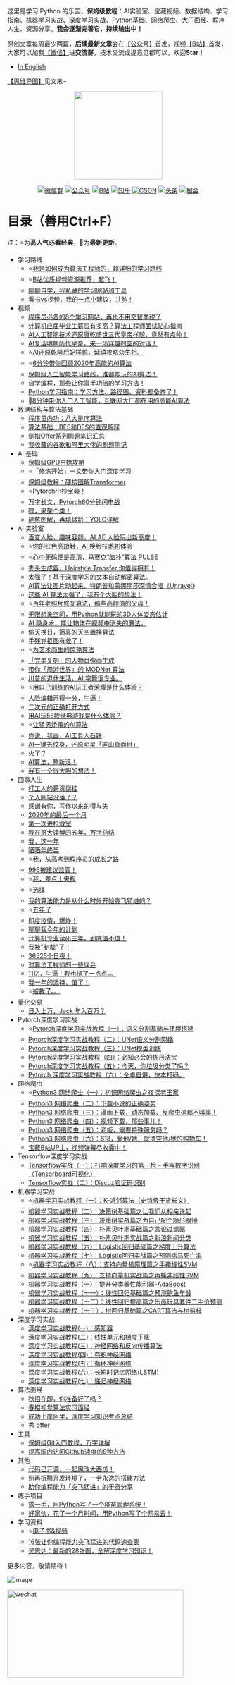 这里是学习 Python 的乐园，**保姆级教程**：AI实验室、宝藏视频、数据结构、学习指南、机器学习实战、深度学习实战、Python基础、网络爬虫、大厂面经、程序人生、资源分享。**我会逐渐完善它，持续输出中！**

原创文章每周最少两篇，**后续最新文章**会在[【公众号】](https://cuijiahua.com/wp-content/uploads/2020/05/gzh-w.jpg)首发，视频[【B站】](https://space.bilibili.com/331507846)首发，大家可以加我[【微信】](https://cuijiahua.com/wp-content/uploads/2020/05/gzh-w.jpg)进**交流群**，技术交流或提意见都可以，欢迎**Star**！

* [In English](https://github.com/Jack-Cherish/PythonPark/blob/master/README_en.md "In English")<br>

[【思维导图】](#思维导图)见文末~

<p align="center">
    <a href="https://github.com/Jack-Cherish/PythonPark" target="_blank">
        <!--<img src="http://photos.cuijiahua.com/github/logo.png" width="200" height="200"/>-->
        <!--<img src="https://ftp.bmp.ovh/imgs/2021/01/cb3d04cb065fcdad.png" width="200" height="200"/>-->
        <img src="https://raw.githubusercontent.com/Jack-Cherish/PythonPark/master/images/logo.png" width="200" height="200"/>
    </a>
</p>

<p align="center">
  <a href="https://cuijiahua.com/wp-content/uploads/2020/05/gzh-w.jpg" target="_blank"><img src="https://img.shields.io/badge/weChat-微信群-blue.svg" alt="微信群"></a>
  <a href="https://cuijiahua.com/wp-content/uploads/2020/05/gzh-w.jpg" target="_blank"><img src="https://img.shields.io/badge/%E5%85%AC%E4%BC%97%E5%8F%B7-Jack%20Cui-lightgrey.svg" alt="公众号"></a>
  <a href="https://space.bilibili.com/331507846"><img src="https://img.shields.io/badge/bilibili-哔哩哔哩-critical" alt="B站"></a>
  <a href="https://www.zhihu.com/people/Jack--Cui" target="_blank"><img src="https://img.shields.io/badge/zhihu-知乎-informational" alt="知乎"></a>
  <a href="https://blog.csdn.net/c406495762" target="_blank"><img src="https://img.shields.io/badge/csdn-CSDN-red.svg" alt="CSDN"></a>
  <a href="https://www.toutiao.com/c/user/token/MS4wLjABAAAA5gJtmezUJ6vli2hZvnN13iLnzKLpuF8gGHeS0iVlmNs/" target="_blank"><img src="https://img.shields.io/badge/toutiao-%E5%A4%B4%E6%9D%A1-important.svg" alt="头条"></a>
  <a href="https://juejin.im/user/5ea2ca74e51d4546b50d5f9f" target="_blank"><img src="https://img.shields.io/badge/juejin-掘金-blue.svg" alt="掘金"></a>
</p>

# 目录（善用Ctrl+F）

注：:star:为**高人气必看经典**，:rocket:为**最新更新**。
* 学习路线
  * :star:[我是如何成为算法工程师的，超详细的学习路线](https://mp.weixin.qq.com/s/xUaFSdIMRI11agwwUUK2oA)
  * :star:[B站优质视频资源推荐，起飞！](https://mp.weixin.qq.com/s/iL9XzJWsCt0s2VEiya_ycA)
  * [聊聊自学，我私藏的学习网站和工具](https://mp.weixin.qq.com/s/pW5tOPjdRSdln5PuKnqK3A)
  * [看书vs视频，我的一点小建议，共勉！](https://mp.weixin.qq.com/s/CpJjI2GnhF5fES8tY_4npA)
* 视频
  * [程序员必备的8个学习网站，再也不用交智商税了](https://www.bilibili.com/video/BV1oC4y147S2)
  * [计算机应届毕业生薪资有多高？算法工程师面试贴心指南](https://www.bilibili.com/video/BV1DZ4y1T7oq)
  * [AI人工智能技术还原康乾盛世三代皇帝样貌，竟然有点帅！](https://www.bilibili.com/video/BV1pV411S7ke)
  * [AI复活明朝历代皇帝，来一场穿越时空的对话！](https://www.bilibili.com/video/BV1B54y1R7nD)
  * :star:[AI还原乾隆后妃样貌，延禧攻略众生相。](https://www.bilibili.com/video/BV1h54y1z7Ds)
  * :star:[6分钟带你回顾2020年高能的AI算法](https://www.bilibili.com/video/BV1kf4y1C7LR)
  * [保姆级人工智能学习路线，谁都能玩的AI算法！](https://www.bilibili.com/video/BV1Ry4y1h7Kd)
  * [自学编程，那些让你事半功倍的学习方法！](https://www.bilibili.com/video/BV1sq4y1J766)
  * [Python学习指南：学习方法、路径图、资料都备齐了！](https://www.bilibili.com/video/BV1Sh411a76E)
  * :rocket:[8分钟带你入门人工智能，互联网大厂都在用的高能AI算法](https://www.bilibili.com/video/BV1mM4y157ht)
* 数据结构与算法基础
  * [程序员内功：八大排序算法](https://cuijiahua.com/blog/2018/01/alogrithm_9.html)
  * [算法基础：BFS和DFS的直观解释](https://cuijiahua.com/blog/2018/01/alogrithm_10.html)
  * [剑指Offer系列刷题笔记汇总](https://cuijiahua.com/blog/2018/02/basis_67.html)
  * [我收藏的谷歌和阿里大佬的刷题笔记](https://mp.weixin.qq.com/s/PZQfV0fh4E-qQv9Ox7EG4Q)
* AI 基础
  * [保姆级GPU白嫖攻略](https://mp.weixin.qq.com/s/zYU3RY6dgH4pCWyW-WCRwQ)
  * :star:[「修炼开始」一文带你入门深度学习](https://mp.weixin.qq.com/s/ABvmPbFU9XfkOWj42Tv9jQ)
  * [保姆级教程：硬核图解Transformer](https://mp.weixin.qq.com/s/jx-2Ai2YKbwODW6uJaF3hQ)
  * :star:[Pytorch小抄宝典！](https://mp.weixin.qq.com/s/Bzt40iJRcKIHqeiQZ733uQ)
  * [万字长文，Pytorch60分钟闪电战](https://mp.weixin.qq.com/s/JzdaZuxX_Xga_iMef79g-g)
  * [嘿，来聚个类！](https://mp.weixin.qq.com/s/oxB5icj8KOfFja8XTHf7jg)
  * [硬核图解，再填猛将：YOLO详解](https://mp.weixin.qq.com/s/Mhsz9SwjquS7gzvLUNm8pQ)
* AI 实验室
  * [百变人脸，趣味容颜，ALAE 人脸玩出新高度！](https://mp.weixin.qq.com/s/9C8OY7bchZNfqUCFSFuhjQ)
  * :star:[你的红色高跟鞋，AI 换脸技术初体验](https://mp.weixin.qq.com/s/5kIN2Da-Bw-furkG-_N9nA)
  * :star:[心中无码便是高清，马赛克“脑补”算法 PULSE](https://mp.weixin.qq.com/s/T5LHHHgxwwZLn7RI3u3T3Q)
  * [秃头生成器，Hairstyle Transfer 你值得拥有！](https://mp.weixin.qq.com/s/3rmChrBmXGLiPvp14Vo-Fg)
  * [太强了！基于深度学习的文本自动解密算法。](https://mp.weixin.qq.com/s/weQ4cjblwQF9JDZ9vbzYMg)
  * [AI算法让图片动起来，特朗普和蒙娜丽莎深情合唱《Unravel》](https://mp.weixin.qq.com/s/CyWyrVvWs3-iFKOUdDg0pQ)
  * [这些 AI 算法太强了，我有个大胆的想法！](https://mp.weixin.qq.com/s/6AP_Dl4T75lkviPAOJyHDA)
  * :star:[百年老照片修复算法，那些高颜值的父母！](https://mp.weixin.qq.com/s/hsMppcLioJbXSZ2ZL8bnug)
  * [无限想象空间，用Python就能玩的3D人体姿态估计](https://mp.weixin.qq.com/s/efqdGCLni1P1UBDZmXDvSA)
  * [AI 隐身术，能让物体在视频中消失的魔法。](https://mp.weixin.qq.com/s/2ce_joHpAannpwfP8l-YkA)
  * [偷天换日，逼真的天空置换算法](https://mp.weixin.qq.com/s/bUVvafODJfqDHXWXhDxVhA)
  * [手残党抠图有救了！](https://mp.weixin.qq.com/s/UFdj4Utyoa6rySYy1qVl8Q)
  * :star:[为艺术而生的惊艳算法](https://mp.weixin.qq.com/s/BnuNQYk4AXbyQpZFwu02qg)
  * [「完美复刻」的人物肖像画生成](https://mp.weixin.qq.com/s/FoFgkCxMhwxjGieCe8Rg2A)
  * [带你「周游世界」的 MODNet 算法](https://mp.weixin.qq.com/s/kkM75PH-0Dtw4xCdgmTQdg)
  * [川普的退休生活，AI 宅舞很专业。](https://mp.weixin.qq.com/s/p5dPfSOOVWsEor6X-hBSkA)
  * :star:[用自己训练的AI玩王者荣耀是什么体验？](https://mp.weixin.qq.com/s/mj8PG-wRqSbEIR38fongHA)
  * [人脸编辑再得一分，牛逼！](https://mp.weixin.qq.com/s/KA7ZsxDSHGoItTdFcdx87Q)
  * [二次元的正确打开方式](https://mp.weixin.qq.com/s/dsI4wyRddYzmZoZrg1oV6w)
  * [用AI玩55款经典游戏是什么体验？](https://mp.weixin.qq.com/s/Hu2WYXQqMg1BGDUmm2PvIw)
  * :star:[让猛男娇羞的AI算法](https://mp.weixin.qq.com/s/UJltI0jOTyN0Ofn_Uy1J_g)
  * [你说，我画，AI工具人石锤](https://mp.weixin.qq.com/s/4LNAwEoGjH8YYbp2w8Z9Rg)
  * [AI一键去纹身，还原明星「庐山真面目」](https://mp.weixin.qq.com/s/MRqHGSN9hfyGSs7idIe69g)
  * [火了？](https://mp.weixin.qq.com/s/u-j-7VnK175LThOfgY3zvQ)
  * [AI算法，整新活！](https://mp.weixin.qq.com/s/AZBifUHLSDLWBZGF3QMqPw)
  * [我有一个很大胆的想法！](https://mp.weixin.qq.com/s/8cWD3HdtKqZfocvEm3v-8g)
* 囧事人生
  * [打工人的薪资倒挂](https://mp.weixin.qq.com/s/qLx8nevYEJnEwnJQq44zYA)
  * [个人网站没落了？](https://mp.weixin.qq.com/s/sum2v1iTokWPaxiNEZCtxg)
  * [感谢有你，写作以来的得与失](https://mp.weixin.qq.com/s/qbp7UD3X_7e7godHBAavzg)
  * [2020年的最后一个月](https://mp.weixin.qq.com/s/_UHkY81-e4fG2TANhvYVag)
  * [第一次进抢救室](https://mp.weixin.qq.com/s/HAfUd704CrAPt8FR9r2IYg)
  * [我在哥大读博的五年，万字总结](https://mp.weixin.qq.com/s/t1TGRRDgicEnBHxXE359fQ)
  * [我，这一年](https://mp.weixin.qq.com/s/GXLFOutCYRmOUHr8OA1J4A)
  * [晒晒年终奖](https://mp.weixin.qq.com/s/s8Yckc6NeEqxq_rIIWnttw)
  * :star:[我，从高考到程序员的成长之路](https://mp.weixin.qq.com/s/5RAX2qCM2TX-8tyMRpPuQA)
  * [996被建议监管！](https://mp.weixin.qq.com/s/J0Oq0LM0uo_kVigRWpHkRw)
  * :star:[我，差点上央视](https://mp.weixin.qq.com/s/tOgJ1cOdR-dXhOfBb4_gag)
  * :star:[选择](https://mp.weixin.qq.com/s/7jRzjuromm0t8tV6llHyOA)
  * [我的算法能力是从什么时候开始突飞猛进的？](https://mp.weixin.qq.com/s/NreO6S6uX8fbvDbU5tvQ2Q)
  * :star:[五年了](https://mp.weixin.qq.com/s/D4pkzwPgMQpUmbdmcZ_W7A)
  * [印度疫情，爆炸！](https://mp.weixin.qq.com/s/pjKdwF725KTphixhtNAb4w)
  * [聊聊我今年的计划](https://mp.weixin.qq.com/s/yHTq3M5zVGceCUDTG2Mp-g)
  * [计算机专业读研三年，到底值不值！](https://mp.weixin.qq.com/s/inujUalpJGd5I0CBkX9frQ)
  * [我被"制裁"了！](https://mp.weixin.qq.com/s/gDAX3Y6OoMYbi0Y3Hx3TrQ)
  * [36525个日夜！](https://mp.weixin.qq.com/s/6FeZNMN_r1VhLiOP5aRUiQ)
  * [对算法工程师的一些误会](https://mp.weixin.qq.com/s/76xmkDd790nsesequDq9hQ)
  * [11亿，牛逼！我也捐了一点点。。](https://mp.weixin.qq.com/s/ACP9qV_ITfSBMwtpyDbk-Q)
  * [我一年的坚持，值了！](https://mp.weixin.qq.com/s/WQyd3x3JLNLkPKckFNCLmA)
  * :star:[被裁了。。](https://mp.weixin.qq.com/s/lSE__8cfOcWJEFlKWqIdTQ)
* 量化交易
  * [日入上万，Jack 年入百万？](https://mp.weixin.qq.com/s/TnyJOHdl4ejunYVXFxIe5Q)
* Pytorch深度学习实战
  * :star:[Pytorch深度学习实战教程（一）：语义分割基础与环境搭建](https://mp.weixin.qq.com/s/KI-9z7FBjfoWfZK3PEPXJA)
  * [Pytorch深度学习实战教程（二）：UNet语义分割网络](https://mp.weixin.qq.com/s/6tZVUbyEjLVewM8vGK9Zhw)
  * [Pytorch深度学习实战教程（三）：UNet模型训练](https://mp.weixin.qq.com/s/7FY77k3xtK-UyfoXpFXgBQ)
  * [Pytorch深度学习实战教程（四）：必知必会的炼丹法宝](https://mp.weixin.qq.com/s/RhvCeesbzAQmK0yv8D6LjQ)
  * [Pytorch深度学习实战教程（五）：今天，你垃圾分类了吗？](https://mp.weixin.qq.com/s/Yt2M-cjLdRgOowNNm2Ll8Q)
  * [Pytorch 深度学习实战教程（六）：仝卓自爆，快本打码。](https://mp.weixin.qq.com/s/za4DsGMcLZYCbTir9QFPKQ)
* 网络爬虫
  * :star:[Python3 网络爬虫（一）：初识网络爬虫之夜探老王家](https://mp.weixin.qq.com/s/1rcq9RQYuAuHFg1w1j8HXg)
  * [Python3 网络爬虫（二）：下载小说的正确姿势](https://mp.weixin.qq.com/s/5e2_r0QXUISVp9GdDsqbzg)
  * [Python3 网络爬虫（三）：漫画下载，动态加载、反爬虫这都不叫事！](https://mp.weixin.qq.com/s/wyS-OP04K3Vs9arSelRlyA)
  * [Python3 网络爬虫（四）：视频下载，那些事儿！](https://mp.weixin.qq.com/s/_geNA6Dwo4kx25X7trJzlg)
  * [Python3 网络爬虫（五）：老板，需要特殊服务吗？](https://mp.weixin.qq.com/s/PPTSnIHV71b-wB3oRiYnIA)
  * [Python3 网络爬虫（六）：618，爱他/她，就清空他/她的购物车！](https://mp.weixin.qq.com/s/lXXDfzyLVrf3f-aqJN1C3A)
  * [宝藏B站UP主，视频弹幕尽收囊中！](https://mp.weixin.qq.com/s/aWratg1j9RBAjIghoY66yQ)
* Tensorflow深度学习实战
  * [Tensorflow实战（一）：打响深度学习的第一枪 – 手写数字识别（Tensorboard可视化）](https://cuijiahua.com/blog/2018/01/dl_4.html)
  * [Tensorflow实战（二）：Discuz验证码识别](https://cuijiahua.com/blog/2018/01/dl_5.html)
* 机器学习实战
  * :star:[机器学习实战教程（一）：K-近邻算法（史诗级干货长文）](https://mp.weixin.qq.com/s/ymbwdQL_aSHVjgOZ9RG63Q)
  * [机器学习实战教程（二）：决策树基础篇之让我们从相亲说起](https://cuijiahua.com/blog/2017/11/ml_2_decision_tree_1.html)
  * [机器学习实战教程（三）：决策树实战篇之为自己配个隐形眼镜](https://cuijiahua.com/blog/2017/11/ml_3_decision_tree_2.html)
  * [机器学习实战教程（四）：朴素贝叶斯基础篇之言论过滤器](https://cuijiahua.com/blog/2017/11/ml_4_bayes_1.html)
  * [机器学习实战教程（五）：朴素贝叶斯实战篇之新浪新闻分类](https://cuijiahua.com/blog/2017/11/ml_5_bayes_2.html)
  * [机器学习实战教程（六）：Logistic回归基础篇之梯度上升算法](https://cuijiahua.com/blog/2017/11/ml_6_logistic_1.html)
  * [机器学习实战教程（七）：Logistic回归实战篇之预测病马死亡率](https://cuijiahua.com/blog/2017/11/ml_7_logistic_2.html)
  * :star:[机器学习实战教程（八）：支持向量机原理篇之手撕线性SVM](https://cuijiahua.com/blog/2017/11/ml_8_svm_1.html)
  * [机器学习实战教程（九）：支持向量机实战篇之再撕非线性SVM](https://cuijiahua.com/blog/2017/11/ml_9_svm_2.html)
  * [机器学习实战教程（十）：提升分类器性能利器-AdaBoost](https://cuijiahua.com/blog/2017/11/ml_10_adaboost.html)
  * [机器学习实战教程（十一）：线性回归基础篇之预测鲍鱼年龄](https://cuijiahua.com/blog/2017/11/ml_11_regression_1.html)
  * [机器学习实战教程（十二）：线性回归提高篇之乐高玩具套件二手价预测](https://cuijiahua.com/blog/2017/12/ml_12_regression_2.html)
  * [机器学习实战教程（十三）：树回归基础篇之CART算法与树剪枝](https://cuijiahua.com/blog/2017/12/ml_13_regtree_1.html)
* 深度学习实战
  * [深度学习实战教程(一)：感知器](https://cuijiahua.com/blog/2018/10/dl-7.html)
  * [深度学习实战教程(二)：线性单元和梯度下降](https://cuijiahua.com/blog/2018/11/dl-8.html)
  * [深度学习实战教程(三)：神经网络和反向传播算法](https://cuijiahua.com/blog/2018/11/dl-9.html)
  * [深度学习实战教程(四)：卷积神经网络](https://cuijiahua.com/blog/2018/12/dl-10.html)
  * [深度学习实战教程(五)：循环神经网络](https://cuijiahua.com/blog/2018/12/dl-11.html)
  * [深度学习实战教程(六)：长短时记忆网络(LSTM)](https://cuijiahua.com/blog/2019/01/dl-12.html)
  * [深度学习实战教程(七)：递归神经网络](https://cuijiahua.com/blog/2019/02/dl-13.html)
* 算法面经
  * [秋招在即，你准备好了吗？](https://mp.weixin.qq.com/s/tSnqXI2h_R5Ag34T0h-zZg)
  * [春招视觉算法实习面经](https://cuijiahua.com/blog/2019/11/life-52.html)
  * [成功上岸阿里，深度学习知识考点总结](https://mp.weixin.qq.com/s/5LbcPsffKr_1qCEWlTrgRQ)
  * [秀 offer](https://mp.weixin.qq.com/s/N8X8XakXFaLWrwsVwFBs8g)
* 工具
  * [保姆级Git入门教程，万字详解](https://mp.weixin.qq.com/s/2eA7VfHDd0MRGz_YgVrbiw)
  * [提高国内访问Github速度的9种方法](https://mp.weixin.qq.com/s/3LfveCU2Hm7N6OnV3Gtx3Q)
* 其他
  * [代码已开源，一起魔改大西瓜！](https://mp.weixin.qq.com/s/6MzJkehRr4BKVKSnsqpMxA)
  * [别再折腾开发环境了，一劳永逸的搭建方法](https://mp.weixin.qq.com/s/ghKGVutz9RQ4fMGJDHWtww)
  * [助你编程能力「突飞猛进」的干货分享](https://mp.weixin.qq.com/s/viVP4oNLgDLLUz3sT3Djew)
* 练手项目
  * [露一手，用Python写了一个疫苗管理系统！](https://mp.weixin.qq.com/s/3zpt6SnXqMkQ6eTIkdbBeA)
  * [好家伙，花了一个月时间，用Python写了个网易云！](https://mp.weixin.qq.com/s/xsnwKL3rzvEIYdaXCE-6tA)
* 学习资料
  * :star:[电子书&视频](https://github.com/Jack-Cherish/awesome-cs-books)
  * [16张让你编程能力突飞猛进的代码速查表](https://mp.weixin.qq.com/s/Lz0JbKTiiRlBtiMBZ-7cnA)
  * [吴恩达：最新的28张图，全解深度学习知识！](https://mp.weixin.qq.com/s/isKcTILDPUKmGTOuJ54AHQ)
  
更多内容，敬请期待！

<a name="思维导图"></a>

<!--![image](http://photos.cuijiahua.com/github/dt.jpg)-->
<!--![image](https://ftp.bmp.ovh/imgs/2021/01/1d5ded7f914607ec.jpg)-->
<!-- ![image](https://raw.githubusercontent.com/Jack-Cherish/PythonPark/master/images/dt.jpg) -->
![image](http://photos.cuijiahua.com/python_lujingtu.png)

<a name="微信"></a>  <a name="公众号"></a>

<img src="https://ftp.bmp.ovh/imgs/2020/07/112254f0199e3d4f.jpg" alt="wechat" width="400" height="200" align="bottom" />
